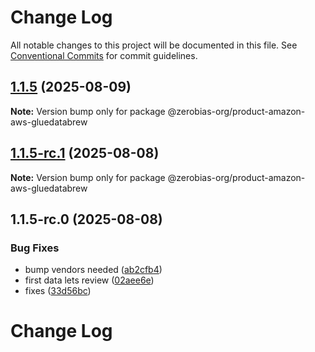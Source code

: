 # Change Log

All notable changes to this project will be documented in this file.
See [Conventional Commits](https://conventionalcommits.org) for commit guidelines.

## [1.1.5](https://github.com/zerobias-org/product/compare/@zerobias-org/product-amazon-aws-gluedatabrew@1.1.5-rc.1...@zerobias-org/product-amazon-aws-gluedatabrew@1.1.5) (2025-08-09)

**Note:** Version bump only for package @zerobias-org/product-amazon-aws-gluedatabrew





## [1.1.5-rc.1](https://github.com/zerobias-org/product/compare/@zerobias-org/product-amazon-aws-gluedatabrew@1.1.5-rc.0...@zerobias-org/product-amazon-aws-gluedatabrew@1.1.5-rc.1) (2025-08-08)

**Note:** Version bump only for package @zerobias-org/product-amazon-aws-gluedatabrew





## 1.1.5-rc.0 (2025-08-08)


### Bug Fixes

* bump vendors needed ([ab2cfb4](https://github.com/zerobias-org/product/commit/ab2cfb4a9cf2e3008e08b068f98011fec096c932))
* first data lets review ([02aee6e](https://github.com/zerobias-org/product/commit/02aee6e8c4f11675de7c63a00f4c8254a67a4dd7))
* fixes ([33d56bc](https://github.com/zerobias-org/product/commit/33d56bcaedf3fa5e3939a33c0fb57eda53539d05))





# Change Log
